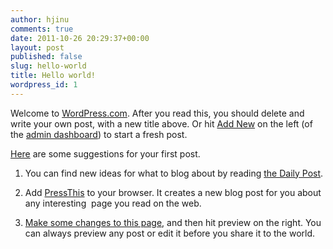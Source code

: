 ```yaml
---
author: hjinu
comments: true
date: 2011-10-26 20:29:37+00:00
layout: post
published: false
slug: hello-world
title: Hello world!
wordpress_id: 1
---
```


Welcome to [WordPress.com](http://wordpress.com/). After you read this, you should delete and write your own post, with a new title above. Or hit [Add New](/wp-admin/post-new.php) on the left (of the [admin dashboard](/wp-admin)) to start a fresh post.

[Here](http://learn.wordpress.com/) are some suggestions for your first post.



	
  1. You can find new ideas for what to blog about by reading [the Daily Post](http://dailypost.wordpress.com/).

	
  2. Add [PressThis](/wp-admin/tools.php) to your browser. It creates a new blog post for you about any interesting  page you read on the web.

	
  3. [Make some changes to this page](/wp-admin/post.php?post=1&action=edit), and then hit preview on the right. You can always preview any post or edit it before you share it to the world.


